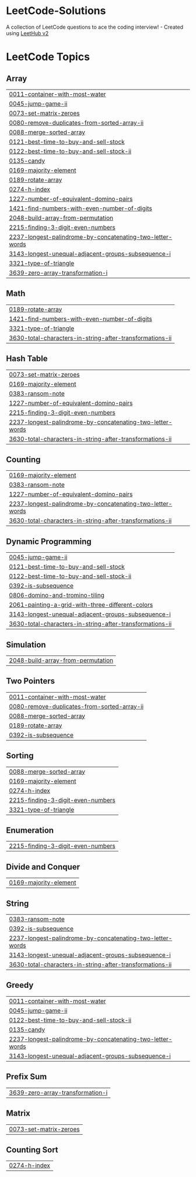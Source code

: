 # LeetCode-Solutions
A collection of LeetCode questions to ace the coding interview! - Created using [LeetHub v2](https://github.com/arunbhardwaj/LeetHub-2.0)

<!---LeetCode Topics Start-->
# LeetCode Topics
## Array
|  |
| ------- |
| [0011-container-with-most-water](https://github.com/MalkaYehudit/LeetCode-Solutions/tree/master/0011-container-with-most-water) |
| [0045-jump-game-ii](https://github.com/MalkaYehudit/LeetCode-Solutions/tree/master/0045-jump-game-ii) |
| [0073-set-matrix-zeroes](https://github.com/MalkaYehudit/LeetCode-Solutions/tree/master/0073-set-matrix-zeroes) |
| [0080-remove-duplicates-from-sorted-array-ii](https://github.com/MalkaYehudit/LeetCode-Solutions/tree/master/0080-remove-duplicates-from-sorted-array-ii) |
| [0088-merge-sorted-array](https://github.com/MalkaYehudit/LeetCode-Solutions/tree/master/0088-merge-sorted-array) |
| [0121-best-time-to-buy-and-sell-stock](https://github.com/MalkaYehudit/LeetCode-Solutions/tree/master/0121-best-time-to-buy-and-sell-stock) |
| [0122-best-time-to-buy-and-sell-stock-ii](https://github.com/MalkaYehudit/LeetCode-Solutions/tree/master/0122-best-time-to-buy-and-sell-stock-ii) |
| [0135-candy](https://github.com/MalkaYehudit/LeetCode-Solutions/tree/master/0135-candy) |
| [0169-majority-element](https://github.com/MalkaYehudit/LeetCode-Solutions/tree/master/0169-majority-element) |
| [0189-rotate-array](https://github.com/MalkaYehudit/LeetCode-Solutions/tree/master/0189-rotate-array) |
| [0274-h-index](https://github.com/MalkaYehudit/LeetCode-Solutions/tree/master/0274-h-index) |
| [1227-number-of-equivalent-domino-pairs](https://github.com/MalkaYehudit/LeetCode-Solutions/tree/master/1227-number-of-equivalent-domino-pairs) |
| [1421-find-numbers-with-even-number-of-digits](https://github.com/MalkaYehudit/LeetCode-Solutions/tree/master/1421-find-numbers-with-even-number-of-digits) |
| [2048-build-array-from-permutation](https://github.com/MalkaYehudit/LeetCode-Solutions/tree/master/2048-build-array-from-permutation) |
| [2215-finding-3-digit-even-numbers](https://github.com/MalkaYehudit/LeetCode-Solutions/tree/master/2215-finding-3-digit-even-numbers) |
| [2237-longest-palindrome-by-concatenating-two-letter-words](https://github.com/MalkaYehudit/LeetCode-Solutions/tree/master/2237-longest-palindrome-by-concatenating-two-letter-words) |
| [3143-longest-unequal-adjacent-groups-subsequence-i](https://github.com/MalkaYehudit/LeetCode-Solutions/tree/master/3143-longest-unequal-adjacent-groups-subsequence-i) |
| [3321-type-of-triangle](https://github.com/MalkaYehudit/LeetCode-Solutions/tree/master/3321-type-of-triangle) |
| [3639-zero-array-transformation-i](https://github.com/MalkaYehudit/LeetCode-Solutions/tree/master/3639-zero-array-transformation-i) |
## Math
|  |
| ------- |
| [0189-rotate-array](https://github.com/MalkaYehudit/LeetCode-Solutions/tree/master/0189-rotate-array) |
| [1421-find-numbers-with-even-number-of-digits](https://github.com/MalkaYehudit/LeetCode-Solutions/tree/master/1421-find-numbers-with-even-number-of-digits) |
| [3321-type-of-triangle](https://github.com/MalkaYehudit/LeetCode-Solutions/tree/master/3321-type-of-triangle) |
| [3630-total-characters-in-string-after-transformations-ii](https://github.com/MalkaYehudit/LeetCode-Solutions/tree/master/3630-total-characters-in-string-after-transformations-ii) |
## Hash Table
|  |
| ------- |
| [0073-set-matrix-zeroes](https://github.com/MalkaYehudit/LeetCode-Solutions/tree/master/0073-set-matrix-zeroes) |
| [0169-majority-element](https://github.com/MalkaYehudit/LeetCode-Solutions/tree/master/0169-majority-element) |
| [0383-ransom-note](https://github.com/MalkaYehudit/LeetCode-Solutions/tree/master/0383-ransom-note) |
| [1227-number-of-equivalent-domino-pairs](https://github.com/MalkaYehudit/LeetCode-Solutions/tree/master/1227-number-of-equivalent-domino-pairs) |
| [2215-finding-3-digit-even-numbers](https://github.com/MalkaYehudit/LeetCode-Solutions/tree/master/2215-finding-3-digit-even-numbers) |
| [2237-longest-palindrome-by-concatenating-two-letter-words](https://github.com/MalkaYehudit/LeetCode-Solutions/tree/master/2237-longest-palindrome-by-concatenating-two-letter-words) |
| [3630-total-characters-in-string-after-transformations-ii](https://github.com/MalkaYehudit/LeetCode-Solutions/tree/master/3630-total-characters-in-string-after-transformations-ii) |
## Counting
|  |
| ------- |
| [0169-majority-element](https://github.com/MalkaYehudit/LeetCode-Solutions/tree/master/0169-majority-element) |
| [0383-ransom-note](https://github.com/MalkaYehudit/LeetCode-Solutions/tree/master/0383-ransom-note) |
| [1227-number-of-equivalent-domino-pairs](https://github.com/MalkaYehudit/LeetCode-Solutions/tree/master/1227-number-of-equivalent-domino-pairs) |
| [2237-longest-palindrome-by-concatenating-two-letter-words](https://github.com/MalkaYehudit/LeetCode-Solutions/tree/master/2237-longest-palindrome-by-concatenating-two-letter-words) |
| [3630-total-characters-in-string-after-transformations-ii](https://github.com/MalkaYehudit/LeetCode-Solutions/tree/master/3630-total-characters-in-string-after-transformations-ii) |
## Dynamic Programming
|  |
| ------- |
| [0045-jump-game-ii](https://github.com/MalkaYehudit/LeetCode-Solutions/tree/master/0045-jump-game-ii) |
| [0121-best-time-to-buy-and-sell-stock](https://github.com/MalkaYehudit/LeetCode-Solutions/tree/master/0121-best-time-to-buy-and-sell-stock) |
| [0122-best-time-to-buy-and-sell-stock-ii](https://github.com/MalkaYehudit/LeetCode-Solutions/tree/master/0122-best-time-to-buy-and-sell-stock-ii) |
| [0392-is-subsequence](https://github.com/MalkaYehudit/LeetCode-Solutions/tree/master/0392-is-subsequence) |
| [0806-domino-and-tromino-tiling](https://github.com/MalkaYehudit/LeetCode-Solutions/tree/master/0806-domino-and-tromino-tiling) |
| [2061-painting-a-grid-with-three-different-colors](https://github.com/MalkaYehudit/LeetCode-Solutions/tree/master/2061-painting-a-grid-with-three-different-colors) |
| [3143-longest-unequal-adjacent-groups-subsequence-i](https://github.com/MalkaYehudit/LeetCode-Solutions/tree/master/3143-longest-unequal-adjacent-groups-subsequence-i) |
| [3630-total-characters-in-string-after-transformations-ii](https://github.com/MalkaYehudit/LeetCode-Solutions/tree/master/3630-total-characters-in-string-after-transformations-ii) |
## Simulation
|  |
| ------- |
| [2048-build-array-from-permutation](https://github.com/MalkaYehudit/LeetCode-Solutions/tree/master/2048-build-array-from-permutation) |
## Two Pointers
|  |
| ------- |
| [0011-container-with-most-water](https://github.com/MalkaYehudit/LeetCode-Solutions/tree/master/0011-container-with-most-water) |
| [0080-remove-duplicates-from-sorted-array-ii](https://github.com/MalkaYehudit/LeetCode-Solutions/tree/master/0080-remove-duplicates-from-sorted-array-ii) |
| [0088-merge-sorted-array](https://github.com/MalkaYehudit/LeetCode-Solutions/tree/master/0088-merge-sorted-array) |
| [0189-rotate-array](https://github.com/MalkaYehudit/LeetCode-Solutions/tree/master/0189-rotate-array) |
| [0392-is-subsequence](https://github.com/MalkaYehudit/LeetCode-Solutions/tree/master/0392-is-subsequence) |
## Sorting
|  |
| ------- |
| [0088-merge-sorted-array](https://github.com/MalkaYehudit/LeetCode-Solutions/tree/master/0088-merge-sorted-array) |
| [0169-majority-element](https://github.com/MalkaYehudit/LeetCode-Solutions/tree/master/0169-majority-element) |
| [0274-h-index](https://github.com/MalkaYehudit/LeetCode-Solutions/tree/master/0274-h-index) |
| [2215-finding-3-digit-even-numbers](https://github.com/MalkaYehudit/LeetCode-Solutions/tree/master/2215-finding-3-digit-even-numbers) |
| [3321-type-of-triangle](https://github.com/MalkaYehudit/LeetCode-Solutions/tree/master/3321-type-of-triangle) |
## Enumeration
|  |
| ------- |
| [2215-finding-3-digit-even-numbers](https://github.com/MalkaYehudit/LeetCode-Solutions/tree/master/2215-finding-3-digit-even-numbers) |
## Divide and Conquer
|  |
| ------- |
| [0169-majority-element](https://github.com/MalkaYehudit/LeetCode-Solutions/tree/master/0169-majority-element) |
## String
|  |
| ------- |
| [0383-ransom-note](https://github.com/MalkaYehudit/LeetCode-Solutions/tree/master/0383-ransom-note) |
| [0392-is-subsequence](https://github.com/MalkaYehudit/LeetCode-Solutions/tree/master/0392-is-subsequence) |
| [2237-longest-palindrome-by-concatenating-two-letter-words](https://github.com/MalkaYehudit/LeetCode-Solutions/tree/master/2237-longest-palindrome-by-concatenating-two-letter-words) |
| [3143-longest-unequal-adjacent-groups-subsequence-i](https://github.com/MalkaYehudit/LeetCode-Solutions/tree/master/3143-longest-unequal-adjacent-groups-subsequence-i) |
| [3630-total-characters-in-string-after-transformations-ii](https://github.com/MalkaYehudit/LeetCode-Solutions/tree/master/3630-total-characters-in-string-after-transformations-ii) |
## Greedy
|  |
| ------- |
| [0011-container-with-most-water](https://github.com/MalkaYehudit/LeetCode-Solutions/tree/master/0011-container-with-most-water) |
| [0045-jump-game-ii](https://github.com/MalkaYehudit/LeetCode-Solutions/tree/master/0045-jump-game-ii) |
| [0122-best-time-to-buy-and-sell-stock-ii](https://github.com/MalkaYehudit/LeetCode-Solutions/tree/master/0122-best-time-to-buy-and-sell-stock-ii) |
| [0135-candy](https://github.com/MalkaYehudit/LeetCode-Solutions/tree/master/0135-candy) |
| [2237-longest-palindrome-by-concatenating-two-letter-words](https://github.com/MalkaYehudit/LeetCode-Solutions/tree/master/2237-longest-palindrome-by-concatenating-two-letter-words) |
| [3143-longest-unequal-adjacent-groups-subsequence-i](https://github.com/MalkaYehudit/LeetCode-Solutions/tree/master/3143-longest-unequal-adjacent-groups-subsequence-i) |
## Prefix Sum
|  |
| ------- |
| [3639-zero-array-transformation-i](https://github.com/MalkaYehudit/LeetCode-Solutions/tree/master/3639-zero-array-transformation-i) |
## Matrix
|  |
| ------- |
| [0073-set-matrix-zeroes](https://github.com/MalkaYehudit/LeetCode-Solutions/tree/master/0073-set-matrix-zeroes) |
## Counting Sort
|  |
| ------- |
| [0274-h-index](https://github.com/MalkaYehudit/LeetCode-Solutions/tree/master/0274-h-index) |
<!---LeetCode Topics End-->